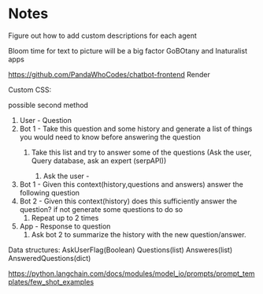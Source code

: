 # Notes

Figure out how to add custom descriptions for each agent

Bloom time for text to picture will be a big factor
GoBOtany and Inaturalist apps

<https://github.com/PandaWhoCodes/chatbot-frontend>
Render

Custom CSS:
<!-- vendor css & style files -->
<link href="https://cdnjs.cloudflare.com/ajax/libs/font-awesome/4.7.0/css/font-awesome.min.css" rel="stylesheet">
<link href="https://fonts.googleapis.com/css?family=Josefin+Sans:300|Open+Sans:300|Oxygen|Material+Icons"
   rel="stylesheet">
<link rel="stylesheet" href="https://maxcdn.bootstrapcdn.com/bootstrap/3.3.6/css/bootstrap.min.css">

possible second method

1) User - Question
2) Bot 1 - Take this question and some history and generate a list of things you would need to know before answering the question
   1) Take this list and try to answer some of the questions (Ask the user, Query database, ask an expert (serpAPI))

      1) Ask the user -
3) Bot 1 - Given this context(history,questions and answers) answer the following question
4) Bot 2 - Given this context(history) does this sufficiently answer the question? if not generate some questions to do so
   1) Repeat up to 2 times
5) App - Response to question
   1) Ask bot 2 to summarize the history with the new question/answer.

Data structures:
AskUserFlag(Boolean)
Questions(list)
Answeres(list)
AnsweredQuestions(dict)


https://python.langchain.com/docs/modules/model_io/prompts/prompt_templates/few_shot_examples
